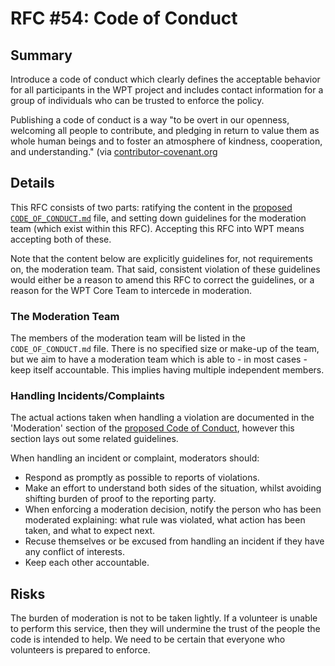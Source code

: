 # RFC #54: Code of Conduct

## Summary

Introduce a code of conduct which clearly defines the acceptable behavior for
all participants in the WPT project and includes contact information for a
group of individuals who can be trusted to enforce the policy.

Publishing a code of conduct is a way "to be overt in our openness, welcoming
all people to contribute, and pledging in return to value them as whole human
beings and to foster an atmosphere of kindness, cooperation, and
understanding." (via
[contributor-covenant.org](https://www.contributor-covenant.org/)

## Details

This RFC consists of two parts: ratifying the content in the [proposed
`CODE_OF_CONDUCT.md`](https://github.com/web-platform-tests/wpt/pull/7520)
file, and setting down guidelines for the moderation team (which exist within
this RFC). Accepting this RFC into WPT means accepting both of these.

Note that the content below are explicitly guidelines for, not requirements on,
the moderation team. That said, consistent violation of these guidelines would
either be a reason to amend this RFC to correct the guidelines, or a reason for
the WPT Core Team to intercede in moderation.

### The Moderation Team

The members of the moderation team will be listed in the `CODE_OF_CONDUCT.md`
file. There is no specified size or make-up of the team, but we aim to have a
moderation team which is able to - in most cases - keep itself accountable.
This implies having multiple independent members.

### Handling Incidents/Complaints

The actual actions taken when handling a violation are documented in the
'Moderation' section of the [proposed Code of
Conduct](https://github.com/web-platform-tests/wpt/pull/7520), however this
section lays out some related guidelines.

When handling an incident or complaint, moderators should:

* Respond as promptly as possible to reports of violations.
* Make an effort to understand both sides of the situation, whilst avoiding shifting burden of proof to the reporting party.
* When enforcing a moderation decision, notify the person who has been moderated explaining: what rule was violated, what action has been taken, and what to expect next.
* Recuse themselves or be excused from handling an incident if they have any conflict of interests.
* Keep each other accountable.

## Risks

The burden of moderation is not to be taken lightly. If a volunteer is unable
to perform this service, then they will undermine the trust of the people the
code is intended to help. We need to be certain that everyone who volunteers is
prepared to enforce.
